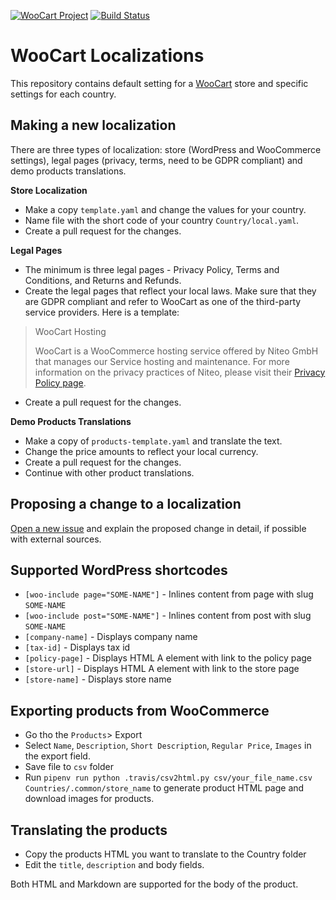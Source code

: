 [![WooCart Project](https://img.shields.io/badge/powered%20by-WooCart-943af9.svg)](https://woocart.com) [![Build Status](https://travis-ci.com/woocart/localizations.svg?branch=master)](https://travis-ci.com/woocart/localizations) 
# WooCart Localizations

This repository contains default setting for a [WooCart](https://woocart.com/) store and specific settings for each country.

## Making a new localization

There are three types of localization: store (WordPress and WooCommerce settings), legal pages (privacy, terms, need to be GDPR compliant) and demo products translations.

**Store Localization**

- Make a copy `template.yaml` and change the values for your country.
- Name file with the short code of your country `Country/local.yaml`.
- Create a pull request for the changes.

**Legal Pages**

- The minimum is three legal pages - Privacy Policy, Terms and Conditions, and Returns and Refunds.
- Create the legal pages that reflect your local laws. Make sure that they are GDPR compliant and refer to WooCart as one of the third-party service providers. Here is a template:

>WooCart Hosting
>
>WooCart is a WooCommerce hosting service offered by Niteo GmbH that manages our Service hosting and maintenance. For more information on the privacy practices of Niteo, please visit their [Privacy Policy page](https://woocart.com/legal/privacy).

- Create a pull request for the changes.

**Demo Products Translations**

- Make a copy of `products-template.yaml` and translate the text.
- Change the price amounts to reflect your local currency.
- Create a pull request for the changes.
- Continue with other product translations.

## Proposing a change to a localization

[Open a new issue](https://github.com/woocart/localizations/issues) and explain the proposed change in detail, if possible with external sources.


## Supported WordPress shortcodes

- `[woo-include page="SOME-NAME"]` - Inlines content from page with slug `SOME-NAME`
- `[woo-include post="SOME-NAME"]` - Inlines content from post with slug `SOME-NAME`
- `[company-name]` - Displays company name
- `[tax-id]` - Displays tax id
- `[policy-page]` - Displays HTML A element with link to the policy page
- `[store-url]` - Displays HTML A element with link to the store page
- `[store-name]` - Displays store name


## Exporting products from WooCommerce

- Go tho the `Products`> Export
- Select `Name`, `Description`, `Short Description`, `Regular Price`, `Images` in the export field.
- Save file to `csv` folder
- Run `pipenv run python .travis/csv2html.py csv/your_file_name.csv Countries/.common/store_name` to generate product HTML page and download images for products.

## Translating the products

- Copy the products HTML you want to translate to the Country folder
- Edit the `title`, `description` and body fields.

Both HTML and Markdown are supported for the body of the product.
